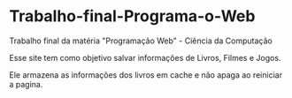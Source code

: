 # Trabalho-final-Programa-o-Web
Trabalho final da matéria "Programação Web" - Ciência da Computação

Esse site tem como objetivo salvar informações de Livros, Filmes e Jogos.

Ele armazena as informações dos livros em cache e não apaga ao reiniciar a pagina.